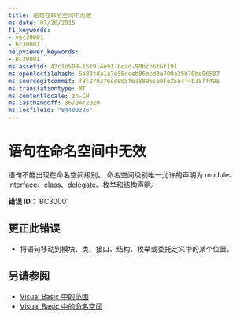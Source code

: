 ```yaml
---
title: 语句在命名空间中无效
ms.date: 07/20/2015
f1_keywords:
- vbc30001
- bc30001
helpviewer_keywords:
- BC30001
ms.assetid: 43c1b509-15f9-4e91-bcad-90bcb5f6f191
ms.openlocfilehash: 5e83fda1a7e58cceb86bbd3e700a25b70be96587
ms.sourcegitcommit: f8c270376ed905f6a8896ce0fe25b4f4b38ff498
ms.translationtype: MT
ms.contentlocale: zh-CN
ms.lasthandoff: 06/04/2020
ms.locfileid: "84400326"
---
```

# <a name="statement-is-not-valid-in-a-namespace"></a>语句在命名空间中无效
语句不能出现在命名空间级别。 命名空间级别唯一允许的声明为 module、interface、class、delegate、枚举和结构声明。  
  
 **错误 ID：** BC30001  
  
## <a name="to-correct-this-error"></a>更正此错误  
  
- 将语句移动到模块、类、接口、结构、枚举或委托定义中的某个位置。  
  
## <a name="see-also"></a>另请参阅

- [Visual Basic 中的范围](../../programming-guide/language-features/declared-elements/scope.md)
- [Visual Basic 中的命名空间](../../programming-guide/program-structure/namespaces.md)

